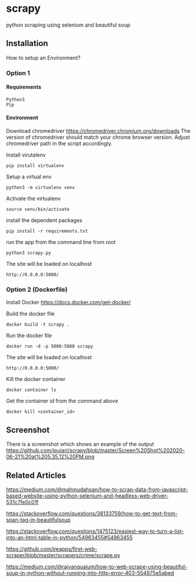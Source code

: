 # scrapy
python scraping using selenium and beautiful soup

## Installation

How to setup an Environment?

### Option 1 

#### Requirements

```
Python3
Pip
```

#### Environment

Download chromedriver 
https://chromedriver.chromium.org/downloads
The version of chromedriver should match your chrome browser version.
Adjust chromedriver path in the script accordingly.

Install virutalenv

```pip install virtualenv```

Setup a virtual env

```python3 -m virtualenv venv```

Activate the virtualenv

```source venv/bin/activate```

install the dependent packages

```pip install -r requirements.txt```

run the app from the command line from root

```python3 scrapy.py```

The site will be loaded on localhost

```http://0.0.0.0:5000/```

### Option 2 (Dockerfile)

Install Docker
https://docs.docker.com/get-docker/

Build the docker file

```docker build -t scrapy .```

Run the docker file 

``` docker run -d -p 5000:5000 scrapy ```

The site will be loaded on localhost

```http://0.0.0.0:5000/```

Kill the docker container

```docker container ls```

Get the container id from the command above

```docker kill <container_id>```

## Screenshot

There is a screenshot which shows an example of the output
https://github.com/jpujari/scrapy/blob/master/Screen%20Shot%202020-06-21%20at%205.35.12%20PM.png

## Related Articles

https://medium.com/@mahmudahsan/how-to-scrap-data-from-javascript-based-website-using-python-selenium-and-headless-web-driver-531c7fe0c01f

https://stackoverflow.com/questions/38133759/how-to-get-text-from-span-tag-in-beautifulsoup

https://stackoverflow.com/questions/1475123/easiest-way-to-turn-a-list-into-an-html-table-in-python/54963455#54963455

https://github.com/ireapps/first-web-scraper/blob/master/scrapers/crime/scrape.py

https://medium.com/@raiyanquaium/how-to-web-scrape-using-beautiful-soup-in-python-without-running-into-http-error-403-554875e5abed